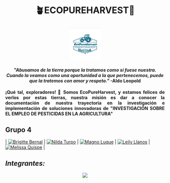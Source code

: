 # <p align="center">🪴ECOPUREHARVEST🌱</p>
<p align="center">
  <img src="https://github.com/Fx2048/Team_4_FdD/blob/main/Im%C3%A1genes/logo.jpg" width="100" style="margin: auto;">
</p>



#### <p align="center"> ***"Abusamos de la tierra porque la tratamos como si fuese nuestra. Cuando la veamos como una oportunidad a la que pertenecemos, puede que la tratemos con amor y respeto."*** -Aldo Leopold</p>

#### <p align="justify">¡Qué tal, exploradores! 🤠 Somos EcoPureHarvest, y estamos felices de verlos por estas tierras, nuestra misión es dar a conocer la documentación de nuestra trayectoria en la investigación e implementación de soluciones innovadoras de "INVESTIGACIÓN SOBRE EL EMPLEO DE PESTICIDAS EN LA AGRICULTURA"</p>


## Grupo 4
| [![Brigitte Bernal](https://github.com/Fx2048/Team_4_FdD/blob/main/Imágenes/Brigitte_Bernal.png)](mailto:Brigitte.bernal@upch.pe) | [![Nilda Turpo](https://github.com/Fx2048/Team_4_FdD/blob/main/Imágenes/Nilda_Turpo.png)](mailto:Nilda.turpo@upch.pe) | [![Magno Luque](https://github.com/Fx2048/Team_4_FdD/blob/main/Imágenes/Magno_Luque.png)](mailto:Magno.luque@upch.pe) | [![Leily Llanos](https://github.com/Fx2048/Team_4_FdD/blob/main/Imágenes/Leily_LLanos.png)](mailto:Leily.llanos@upch.pe) | [![Melissa Quispe](https://github.com/Fx2048/Team_4_FdD/blob/main/Imágenes/Melissa_Quispe.png)](mailto:Melissa.quispe.b@upch.pe) |

## ***Integrantes:***
<p align="center">
  <img src="https://github.com/Fx2048/Team_4_FdD/blob/main/Im%C3%A1genes/Equipo.jpg" width="500" style="margin: auto;">
</p>






